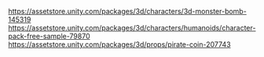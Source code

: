 https://assetstore.unity.com/packages/3d/characters/3d-monster-bomb-145319
https://assetstore.unity.com/packages/3d/characters/humanoids/character-pack-free-sample-79870
https://assetstore.unity.com/packages/3d/props/pirate-coin-207743
